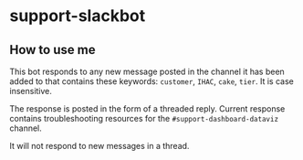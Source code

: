 # support-slackbot
## How to use me
This bot responds to any new message posted in the channel it has been added to that contains these keywords: `customer`, `IHAC`, `cake`, `tier`. It is case insensitive.

The response is posted in the form of a threaded reply. Current response contains troubleshooting resources for the `#support-dashboard-dataviz` channel.

It will not respond to new messages in a thread.